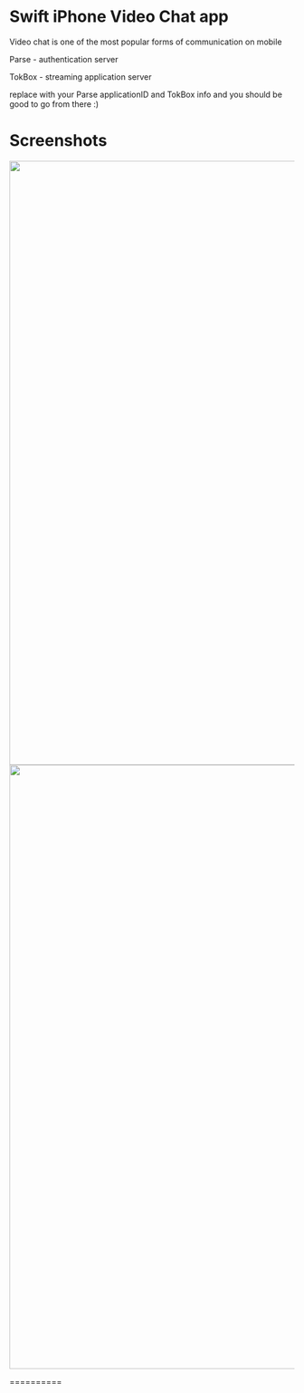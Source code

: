 # Swift iPhone Video Chat app

Video chat is one of the most popular forms of communication on mobile

Parse - authentication server

TokBox - streaming application server

replace with your Parse applicationID and TokBox info and you should be good to go from there :)


Screenshots
==========

<p align="center">
    <img src ="https://raw.githubusercontent.com/mparrish91/parse-tokbox-videocallingapp/master/Screenshots/screenshot1.PNG" height="1067" width="600" />
      <img src ="https://raw.githubusercontent.com/mparrish91/parse-tokbox-videocallingapp/master/Screenshots/screenshot.PNG" height="1067" width="600" />
</p>



==========
